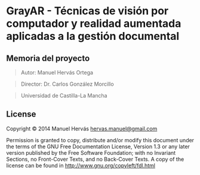 # GrayAR - Técnicas de visión por computador y realidad aumentada aplicadas a la gestión documental

## Memoria del proyecto

> Autor: Manuel Hervás Ortega

> Director: Dr. Carlos González Morcillo

> Universidad de Castilla-La Mancha


## License

Copyright © 2014 Manuel Hervás <hervas.manuel@gmail.com>

Permission is granted to copy, distribute and/or modify this document under the terms of the GNU
Free Documentation License, Version 1.3 or any later version published by the Free Software
Foundation; with no Invariant Sections, no Front-Cover Texts, and no Back-Cover Texts. A copy of the license can be found in http://www.gnu.org/copyleft/fdl.html